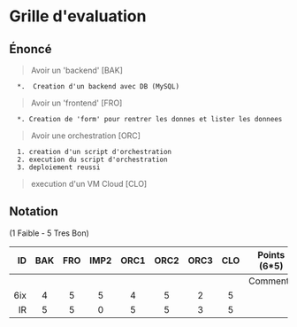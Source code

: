 # Grille d'evaluation


## Énoncé

> Avoir un 'backend'  [BAK]

```
  *.  Creation d'un backend avec DB (MySQL)
```

> Avoir un 'frontend' [FRO]

```
  *. Creation de 'form' pour rentrer les donnes et lister les donnees
```

> Avoir une orchestration  [ORC]

```
  1. creation d'un script d'orchestration  
  2. execution du script d'orchestration
  3. deploiement reussi
```
> execution d'un VM Cloud [CLO]


## Notation 

(1 Faible - 5 Tres Bon)

| ID  |BAK |FRO |IMP2|ORC1|ORC2|ORC3|CLO | Points (6*5)                                                                                |
|----:|:--:|:--:|:--:|:--:|:--:|:--:|:--:|---------------------------------------------------------------------------------------------|  
|     |    |    |    |    |    |    |    | Comments                                                                                    |
| 6ix |  4 | 5  | 5  | 4  |  5 |  2 |  5 |                                                                                             |
| IR  |  5 | 5  | 0  | 5  |  5 |  3 |  5 |                                                                                             |

